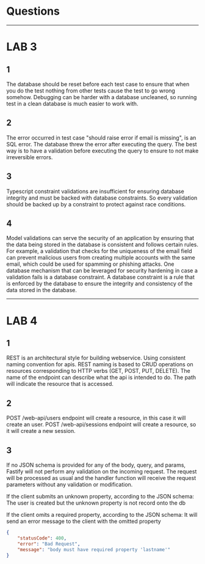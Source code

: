 # Questions

----
# LAB 3

## 1

The database should be reset before each test case to ensure that when you do the test nothing from other tests cause the test to go wrong somehow.
Debugging can be harder with a database uncleaned, so running test in a clean database is much easier to work with.

## 2

The error occurred in test case "should raise error if email is missing", is an SQL error. The database threw the error after executing the query. The best way is to have a validation before executing the query
to ensure to not make irreversible errors.

## 3

Typescript constraint validations are insufficient for ensuring database integrity and must be backed with database constraints.
So every validation should be backed up by a constraint to protect against race conditions.

## 4

Model validations can serve the security of an application by ensuring that the data being stored in the database is consistent and follows certain rules. For example, a validation that checks for the uniqueness of the email field can prevent malicious users from creating multiple accounts with the same email, which could be used for spamming or phishing attacks.
One database mechanism that can be leveraged for security hardening in case a validation fails is a database constraint. A database constraint is a rule that is enforced by the database to ensure the integrity and consistency of the data stored in the database.

---------
# LAB 4

## 1

REST is an architectural style for building webservice. Using consistent naming convention for apis. REST naming is based to CRUD operations on resources corresponding to HTTP verbs (GET, POST, PUT, DELETE). The name of the endpoint can describe what the api is intended to do. The path will indicate the resource that is accessed. 

## 2

POST /web-api/users endpoint will create a resource, in this case it will create an user.
POST /web-api/sessions endpoint will create a resource, so it will create a new session.

## 3

If no JSON schema is provided for any of the body, query, and params, Fastify will not perform any validation on the incoming request. The request will be processed as usual and the handler function will receive the request parameters without any validation or modification.

If the client submits an unknown property, according to the JSON schema:
The user is created but the unknown property is not record onto the db

If the client omits a required property, according to the JSON schema:
It will send an error message to the client with the omitted property
```json
{
    "statusCode": 400,
    "error": "Bad Request",
    "message": "body must have required property 'lastname'"
}
```
